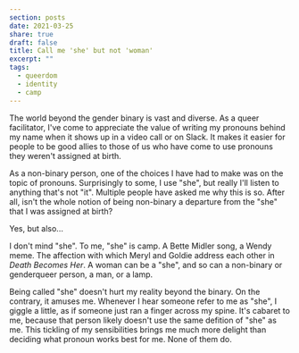 ```yaml
---
section: posts
date: 2021-03-25
share: true
draft: false
title: Call me 'she' but not 'woman'
excerpt: ""
tags:
  - queerdom
  - identity
  - camp
---
```


The world beyond the gender binary is vast and diverse. As a queer facilitator, I've come to appreciate the value of writing my pronouns behind my name when it shows up in a video call or on Slack. It makes it easier for people to be good allies to those of us who have come to use pronouns they weren't assigned at birth. 

As a non-binary person, one of the choices I have had to make was on the topic of pronouns. Surprisingly to some, I use "she", but really I'll listen to anything that's not "it". Multiple people have asked me why this is so. After all, isn't the whole notion of being non-binary a departure from the "she" that I was assigned at birth?

Yes, but also...

I don't mind "she". To me, "she" is camp. A Bette Midler song, a Wendy meme. The affection with which Meryl and Goldie address each other in _Death Becomes Her_. A woman can be a "she", and so can a non-binary or genderqueer person, a man, or a lamp.

Being called "she" doesn't hurt my reality beyond the binary. On the contrary, it amuses me. Whenever I hear someone refer to me as "she", I giggle a little, as if someone just ran a finger across my spine. It's cabaret to me, because that person likely doesn't use the same defition of "she" as me. This tickling of my sensibilities brings me much more delight than deciding what pronoun works best for me. None of them do.
